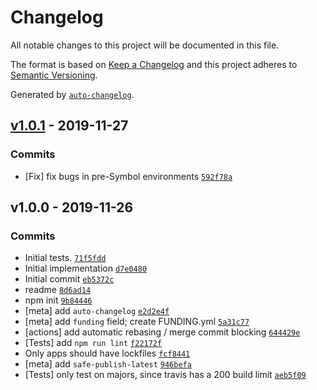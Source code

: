 # Changelog

All notable changes to this project will be documented in this file.

The format is based on [Keep a Changelog](https://keepachangelog.com/en/1.0.0/)
and this project adheres to [Semantic Versioning](https://semver.org/spec/v2.0.0.html).

Generated by [`auto-changelog`](https://github.com/CookPete/auto-changelog).

## [v1.0.1](https://github.com/ljharb/es-get-iterator/compare/v1.0.0...v1.0.1) - 2019-11-27

### Commits

- [Fix] fix bugs in pre-Symbol environments [`592f78a`](https://github.com/ljharb/es-get-iterator/commit/592f78a1d38a0e3e3c4c3dafe1552899decd8c34)

## v1.0.0 - 2019-11-26

### Commits

- Initial tests. [`71f5fdd`](https://github.com/ljharb/es-get-iterator/commit/71f5fdd9c1fdd7b34b5c6f4e1a14cb0cbffc0d9c)
- Initial implementation [`d7e0480`](https://github.com/ljharb/es-get-iterator/commit/d7e04808b322fb6648f4890d86df7f3384b53421)
- Initial commit [`eb5372c`](https://github.com/ljharb/es-get-iterator/commit/eb5372c438b3ca4136e8253ffc4cc7834a4c8ca8)
- readme [`8d6ad14`](https://github.com/ljharb/es-get-iterator/commit/8d6ad14a7f17339ccc20143562f0618773aba3b8)
- npm init [`9b84446`](https://github.com/ljharb/es-get-iterator/commit/9b84446a4e346d4e12c59da5f2f928e1f71d3d69)
- [meta] add `auto-changelog` [`e2d2e4f`](https://github.com/ljharb/es-get-iterator/commit/e2d2e4f55245b786581ef5d42d03cd0efb62db12)
- [meta] add `funding` field; create FUNDING.yml [`5a31c77`](https://github.com/ljharb/es-get-iterator/commit/5a31c7722fc54edfe56975f5a4b7414c48136d36)
- [actions] add automatic rebasing / merge commit blocking [`644429e`](https://github.com/ljharb/es-get-iterator/commit/644429e791abc1b85b65c90d0ee4aac57416ee90)
- [Tests] add `npm run lint` [`f22172f`](https://github.com/ljharb/es-get-iterator/commit/f22172f2dcdd6f41ca45862698b8ea496134b164)
- Only apps should have lockfiles [`fcf8441`](https://github.com/ljharb/es-get-iterator/commit/fcf8441df29d902647fd87d14224c7af19e40c31)
- [meta] add `safe-publish-latest` [`946befa`](https://github.com/ljharb/es-get-iterator/commit/946befa7eb4a91ca648b98660b086ed7813cd3b1)
- [Tests] only test on majors, since travis has a 200 build limit [`aeb5f09`](https://github.com/ljharb/es-get-iterator/commit/aeb5f09a66957c2cff0af22cb1a731ecafb82f24)
